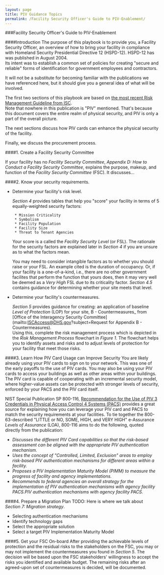 ```yaml
---
layout: page
title: PIV Guidance Topics
permalink: /Facility Security Officer's Guide to PIV-Enablement/
---
```

###Facility Security Officer's Guide to PIV-Enablement

####Introduction
The purpose of this playbook is to provide you, a Facility Security Officer, an
 overview of how to bring your facility in compliance with Homeland Security 
 Presidential Directive 12 (HSPD-12).  HSPD-12 has was published in August 2004.  
 Its intent was to establish a common set of policies for creating "secure and 
 reliable" forms of identification for government employees and contractors.  
 
 It will not be a substitute for becoming familiar with the publications we have 
 referenced here, but it should give you a general idea of what will be involved.

The first two sections of this playbook are based on [the most recent Risk 
Management Guideline from ISC](https://www.dhs.gov/sites/default/files/publications/ISC_Risk-Management-Process_Aug_2013.pdf).  
Note that nowhere in this publication is "PIV" mentioned.  That's because this 
document covers the entire realm of physical security, and PIV is only a part of 
the overall picture.  

The next sections discuss how PIV cards can enhance the physical security of 
the facility.

Finally, we discuss the procurement process.

####1. Create a Facility Security Committee

If your facility has no _Facility Security Committee_, _Appendix D: How to 
Conduct a Facility Security Committee_, explains the purpose, makeup, and 
function of the _Facility Security Committee_ (FSC). It discusses...

####2. Know your security requirements.  
  * Determine your facility's risk level.  
 
       _Section 4_ provides tables that help you "score" your facility in terms 
     of 5 equally-weighted security factors:  
 
         * Mission Criticality
         * Symbolism
         * Facility Population
         * Facility Size
         * Threat to Tenant Agencies

       Your score is a called the _Facility Security Level_ (or FSL).  The rationale 
       for the security factors are explained later in _Section 4_ if you are 
       unsure as to what the factors mean.

       You may need to consider intangible factors as to whether you should raise or 
       your FSL.  An example cited is the duration of occupancy. Or, if your
       facility is a one-of-a-kind, i.e., there are no other government facilites 
       that perform the function that yours does, then it may very well be deemed as a _Very High_ FSL due to its criticality factor.  _Section 4.5_ contains guidance for determining whether your site meets that level.  

  * Determine your facility's countermeasures.

       _Section 5_ provides guidance for creating: an application of baseline 
       _Level of Protection_ (LOP) for your site, B - Countermeasures_ from 
       [Office of the Interagency Security Committee](mailto:ISCAccess@DHS.gov\?subject=Request for Appendix B - Countermeasures).  
       Using this, complete the risk management process which is 
       depicted in the _Risk Management Process_ flowchart in _Figure 1_.  The 
       flowchart helps you to identify assets and risks and to adjust levels of 
       protection for your facility that meet those risks.

####3. Learn How PIV Card Usage can Improve Security
You are likely already using your PIV cards to sign on to your network.  This was
one of the early payoffs to the use of PIV cards.  You may also be using your PIV
cards to access your buildings as well as other areas within your buildings.  The
PIV card is capable of cooperating with an incremental security model, where 
higher-value assets can be protected with stronger levels of security, enforced
by your PACS and the PIV card itself. 

NIST Special Publication SP 800-116, [Recommendation for the Use of PIV 3 Credentials 
in Physical Access Control 4 Systems \(PACS\)](http://dx.doi.org/10.6028/NIST.SP.800-116) 
provides a great source for explaining how you can leverage your PIV card and PACS to 
match the security requirements at your facilities.  To tie together the 
800-63-described "LITTLE or NO, SOME, HIGH, and VERY HIGH" e-Assurance _Levels 
of Assurance_ (LOA), 800-116 aims to do the following, quoted directly from the 
publication:

* _Discusses the different PIV Card capabilities so that the risk-based assessment 
can be aligned with the appropriate PIV authentication mechanism._
* _Uses the concept of "Controlled, Limited, Exclusion" areas to employ risk-based 
PIV authentication mechanisms for different areas within a facility._
* _Proposes a PIV Implementation Maturity Model (PIMM) to measure the progress of 
facility and agency implementations._
* _Recommends to federal agencies an overall strategy for the implementation of 
PIV authentication mechanisms with agency facility PACS.PIV authentication 
mechanisms with agency facility PACS._


####4. Prepare a Migration Plan
TODO: Here is where we talk about _Section 7: Migration strategy_.
* Selecting authentication mechanisms
* Identify technology gaps
* Select the appropriate solution
* Select a target PIV Implementation Maturity Model

####5. Get your FSC On-board
After providing the achievable levels of protection and the residual risks to 
the stakeholders on the FSC, you may or may not implement the countermeasures 
you found in _Section 5_.  The decision will be based upon the FSC 
stakeholders' willingness to accept the risks you identified and available 
budget.  The remaining risks after an agreed-upon set of countermeasures is 
decided, will be documented.  
       

<!---
2. What do I need to buy (inventory of readers, etc.)?
3. How do I buy it?  GSA Schedule 70, etc
4. Where can I find approved products?
5. Who do I contact for help if I don’t understand what’s on the APL?
6. Where can I take classes to get educated?

-->
